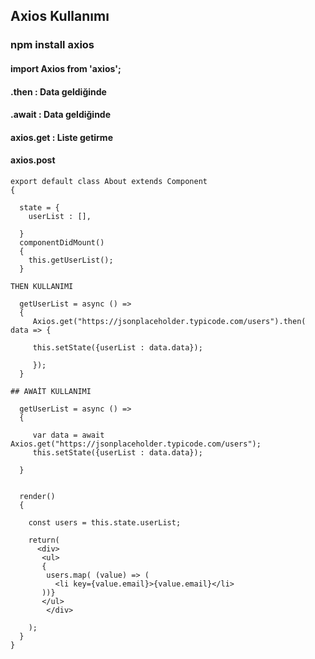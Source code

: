 

## Axios Kullanımı
### npm install axios
#### import Axios from 'axios';

#### .then : Data geldiğinde
#### .await : Data geldiğinde
#### axios.get : Liste getirme
#### axios.post

```
export default class About extends Component
{ 

  state = {
    userList : [],
   
  }
  componentDidMount()
  {
    this.getUserList();
  }

THEN KULLANIMI

  getUserList = async () =>
  {
     Axios.get("https://jsonplaceholder.typicode.com/users").then( data => {

     this.setState({userList : data.data});

     });
  }

## AWAİT KULLANIMI

  getUserList = async () =>
  {
  
     var data = await Axios.get("https://jsonplaceholder.typicode.com/users");
     this.setState({userList : data.data});
  
  }
 

  render()  
  {
    
    const users = this.state.userList;

    return(
      <div>
       <ul>
       {
        users.map( (value) => (
          <li key={value.email}>{value.email}</li>
       ))}
       </ul>
        </div>

    );
  }
}

```



